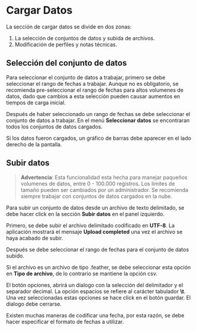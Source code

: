 # Cargar Datos

La sección de cargar datos se divide en dos zonas:

1. La selección de conjuntos de datos y subida de archivos.
2. Modificación de perfiles y notas técnicas.

## Selección del conjunto  de datos

Para seleccionar el conjunto de datos a trabajar, primero se debe seleccionar
el rango de fechas a trabajar. Aunque no es obligatorio, se recomienda
pre-seleccionar el rango de fechas para altos volumenes de datos, dado que
cambios a esta selección pueden causar aumentos en tiempos de carga inicial.

Después de haber seleccionado un rango de fechas se debe seleccionar el
conjunto de datos a trabajar. En el menú **Seleccionar datos** se encontraran
todos los conjuntos de datos cargados.

Si los datos fueron cargados, un gráfico de barras debe aparecer en el lado
derecho de la pantalla.

## Subir datos

> **Advertencia**: Esta funcionalidad esta hecha para manejar paqueños volumenes de datos, entre 0 - 100.000 registros. Los limites de tamaño pueden ser cambiados por un administrador. Se recomienda siempre trabajar con conjuntos de datos cargados en la nube.

Para subir un conjunto de datos desde un archivo de texto delimitado, se debe
hacer click en la sección **Subir datos** en el panel izquierdo.

Primero, se debe subir el archivo delimitado codificado en **UTF-8**. La
aplicación mostrará el mensaje **Upload completed** una vez el archivo se haya
acabado de subir.

Después se debe seleccionar el rango de fechas para el conjunto de datos
subido.

Si el archivo es un archivo de tipo .feather, se debe seleccionar esta opción
en **Tipo de archivo**, de lo contrario se mantiene la opción csv.

El botón opciones, abrirá un dialogo con la selección del delimitador y el
separador decimal. La opción espacios se refiere al carácter tabulador **\t**.
Una vez seleccionadas estas opciones se hace click en el botón guardar. El
dialogo debe cerrarse.

Existen muchas maneras de codificar una fecha, por esta razón, se debe hacer
especificar el formato de fechas a utilizar.
